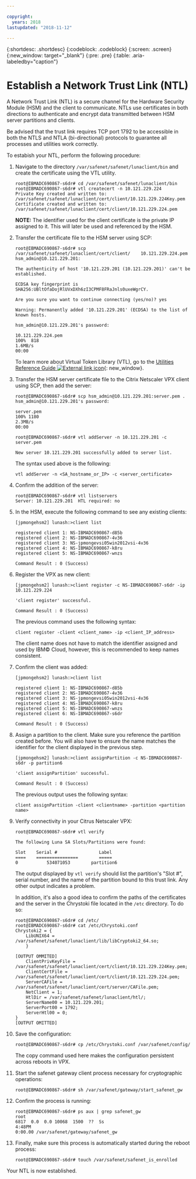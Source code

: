 ```yaml
---

copyright:
  years: 2018
lastupdated: "2018-11-12"

---
```


{:shortdesc: .shortdesc}
{:codeblock: .codeblock}
{:screen: .screen}
{:new_window: target="_blank"}
{:pre: .pre}
{:table: .aria-labeledby="caption"}

# Establish a Network Trust Link (NTL)

A Network Trust Link (NTL) is a secure channel for the Hardware Security Module (HSM) and the client to communicate. NTLs use certificates in both directions to authenticate and encrypt data transmitted between HSM server partitions and clients. 

Be advised that the trust link requires TCP port 1792 to be accessible in both the NTLS and NTLA (bi-directional) protocols to guarantee all processes and utilities work correctly.

To estabish your NTL, perform the following procedure:

1.	Navigate to the directory `/var/safenet/safenet/lunaclient/bin` and create the certificate using the VTL utility.
	
	```
	root@IBMADC690867-s6dr# cd /var/safenet/safenet/lunaclient/bin
	root@IBMADC690867-s6dr# vtl createcert -n 10.121.229.224
	Private Key created and written to: /var/safenet/safenet/lunaclient/cert/client/10.121.229.224Key.pem
	Certificate created and written to: /var/safenet/safenet/lunaclient/cert/client/10.121.229.224.pem
	```
	
	**NOTE:** The identifier used for the client certificate is the private IP assigned to it. This will later be used and referenced by the HSM.

2. Transfer the certificate file to the HSM server using SCP:
	
	```
	root@IBMADC690867-s6dr# scp /var/safenet/safenet/lunaclient/cert/client/	10.121.229.224.pem hsm_admin@10.121.229.201:
	
	The authenticity of host '10.121.229.201 (10.121.229.201)' can't be established.
	
	ECDSA key fingerprint is SHA256:UBltOfaDojRlUVxDXh6zI3CPMF8FRaJnls0uxeWgrCY.
	
	Are you sure you want to continue connecting (yes/no)? yes
	
	Warning: Permanently added '10.121.229.201' (ECDSA) to the list of known hosts.
	
	hsm_admin@10.121.229.201's password: 
	
	10.121.229.224.pem                                                 
	100%  818     	
	1.6MB/s   
	00:00
	```
	
	To learn more about Virtual Token Library (VTL), go to the [Utilities Reference Guide ![External link icon](../../icons/launch-glyph.svg "External link icon")](https://public.dhe.ibm.com/cloud/bluemix/network/vpx/utilities_reference_guide.pdf){: new_window}.
	
3.	Transfer the HSM server certificate file to the Citrix Netscaler VPX client using SCP, then add the server:

	```
	root@IBMADC690867-s6dr# scp hsm_admin@10.121.229.201:server.pem .	
	hsm_admin@10.121.229.201's password: 
	
	server.pem                                                         
	100% 1180     	
	2.3MB/s   
	00:00
	
	root@IBMADC690867-s6dr# vtl addServer -n 10.121.229.201 -c server.pem 
	
	New server 10.121.229.201 successfully added to server list.
	```
	
	The syntax used above is the following:
	
	```
	vtl addServer -n <SA_hostname_or_IP> -c <server_certificate>
	```
	
3. Confirm the addition of the server:

	```
	root@IBMADC690867-s6dr# vtl listservers
	Server: 10.121.229.201  HTL required: no
	```
	
4.	In the HSM, execute the following command to see any existing clients:

	```
	[jpmongehsm2] lunash:>client list
	
	registered client 1: NS-IBMADC690867-d85b
	registered client 2: NS-IBMADC690867-4v36
	registered client 3: NS-jpmongevsi05win2012vsi-4v36
	registered client 4: NS-IBMADC690867-k8ru
	registered client 5: NS-IBMADC690867-wnzs
	
	Command Result : 0 (Success)
	```
		
5.	Register the VPX as new client:
	
	```
	[jpmongehsm2] lunash:>client register -c NS-IBMADC690867-s6dr -ip 10.121.229.224
	
	'client register' successful.

	Command Result : 0 (Success)
	```
	
	The previous command uses the following syntax:

	```
	client register -client <client_name> -ip <client_IP_address>
	```

	The client name does not have to match the identifier assigned and used by IBM© Cloud, however, this is recommended to keep names consistent. 

6. Confirm the client was added:

	```
	[jpmongehsm2] lunash:>client list	
	
	registered client 1: NS-IBMADC690867-d85b
	registered client 2: NS-IBMADC690867-4v36
	registered client 3: NS-jpmongevsi05win2012vsi-4v36
	registered client 4: NS-IBMADC690867-k8ru
	registered client 5: NS-IBMADC690867-wnzs
	registered client 6: NS-IBMADC690867-s6dr
	
	Command Result : 0 (Success)
	```
	
7. Assign a partition to the client. Make sure you reference the partition created before. You will also have to ensure the name matches the identifier for the client displayed in the previous step.

	```
	[jpmongehsm2] lunash:>client assignPartition -c NS-IBMADC690867-s6dr -p partition6
	
	'client assignPartition' successful.
	
	Command Result : 0 (Success)
	```
	
	The previous output uses the following syntax:
	
	```
	client assignPartition -client <clientname> -partition <partition name>
	```
	
8.	Verify connectivity in your Citrus Netscaler VPX:

	```
	root@IBMADC690867-s6dr# vtl verify

	The following Luna SA Slots/Partitions were found: 
	
	Slot    Serial #                Label
	====    ================        =====
	0           534071053        partition6
	```
	
	The output displayed by `vtl verify` should list the  partition's "Slot #", serial number, and the name of the partition bound to this trust link. Any other output indicates a problem.
	
	In addition, it's also a good idea to confirm the paths of the certificates and the server in the Chrystoki file located in the `/etc` directory. To do so:

	```
	root@IBMADC690867-s6dr# cd /etc/
	root@IBMADC690867-s6dr# cat /etc/Chrystoki.conf 
	Chrystoki2 = {
		LibUNIX64 = /var/safenet/safenet/lunaclient/lib/libCryptoki2_64.so;
		}
	
	[OUTPUT OMMITED]
		ClientPrivKeyFile = /var/safenet/safenet/lunaclient/cert/client/10.121.229.224Key.pem;
		ClientCertFile = /var/safenet/safenet/lunaclient/cert/client/10.121.229.224.pem;
		ServerCAFile = /var/safenet/safenet/lunaclient/cert/server/CAFile.pem;
		NetClient = 1;
		HtlDir = /var/safenet/safenet/lunaclient/htl/;
		ServerName00 = 10.121.229.201;
		ServerPort00 = 1792;
		ServerHtl00 = 0;
	}
	[OUTPUT OMITTED]
	```
	
9.	Save the configuration:

	```
	root@IBMADC690867-s6dr# cp /etc/Chrystoki.conf /var/safenet/config/
	```
	
	The copy command used here makes the configuration persistent across reboots in VPX.

10.	Start the safenet gateway client process necessary for cryptographic operations:

	```
	root@IBMADC690867-s6dr# sh /var/safenet/gateway/start_safenet_gw
	```
	
11. Confirm the process is running:

	```
	root@IBMADC690867-s6dr# ps aux | grep safenet_gw
	root       
	6817  0.0  0.0 10068  1500  ??  Ss    
	4:48PM   
	0:00.00 /var/safenet/gateway/safenet_gw
	```
	
12. Finally, make sure this process is automatically started during the reboot process:

	```
	root@IBMADC690867-s6dr# touch /var/safenet/safenet_is_enrolled
	```

Your NTL is now established.